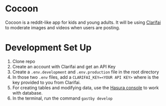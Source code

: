 # Cocoon

Cocoon is a reddit-like app for kids and young adults. It will be using [Clarifai](www.clarifai.com) to moderate images and videos when users are posting.

# Development Set Up

1. Clone repo
2. Create an account with Clarifai and get an API Key
3. Create a `.env.development` and `.env.production` file in the root directory
4. In those two `.env` files, add a `CLARIFAI_KEY=<YOUR API KEY>` where <YOUR API KEY> is the key provided to you from Clarifai.
5. For creating tables and modifying data, use the [Hasura console](https://cocoon-app.herokuapp.com/console/) to work with database.
6. In the terminal, run the command `gastby develop`

